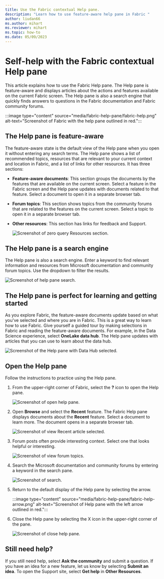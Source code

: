 ```yaml
---
title: Use the Fabric contextual Help pane. 
description: "Learn how to use feature-aware help pane in Fabric "
author: liudan66
ms.author: mihart
ms.reviewer: mihart
ms.topic: how-to
ms.date: 05/09/2023
---
```

# Self-help with the Fabric contextual Help pane

This article explains how to use the Fabric Help pane. The Help pane is feature-aware and displays articles about the actions and features available on the current Fabric screen. The Help pane is also a search engine that quickly finds answers to questions in the Fabric documentation and Fabric community forums.

:::image type="content" source="media/fabric-help-pane/fabric-help.png" alt-text="Screenshot of Fabric with the help pane outlined in red.":::

## The Help pane is feature-aware

The feature-aware state is the default view of the Help pane when you open it without entering any search terms. The Help pane shows a list of recommended topics, resources that are relevant to your current context and location in Fabric, and a list of links for other resources. It has three sections:

- **Feature-aware documents**: This section groups the documents by the features that are available on the current screen. Select a feature in the Fabric screen and the Help pane updates with documents related to that feature.  Select a document to open it in a separate browser tab.  
- **Forum topics**: This section shows topics from the community forums that are related to the features on the current screen. Select a topic to open it in a separate browser tab.
- **Other resources**: This section has links for feedback and Support. 

  ![Screenshot of zero query Resources section.](media/fabric-help-pane/fabric-help-resources.png)

## The Help pane is a search engine

The Help pane is also a search engine. Enter a keyword to find relevant information and resources from Microsoft documentation and community forum topics. Use the dropdown to filter the results.  

 ![Screenshot of help pane search.](media/fabric-help-pane/help-pane-search.png)

## The Help pane is perfect for learning and getting started

As you explore Fabric, the feature-aware documents update based on what you've selected and where you are in Fabric. This is a great way to learn how to use Fabric. Give yourself a guided tour by making selections in Fabric and reading the feature-aware documents.  For example, in the Data Science experience, select **OneLake data hub**. The Help pane updates with articles that you can use to learn about the data hub.  

![Screenshot of the Help pane with Data Hub selected.](media/fabric-help-pane/help-tour.png)

## Open the Help pane

Follow the instructions to practice using the Help pane. 

1. From the upper-right corner of Fabric, select the **?** icon to open the Help pane. 

     ![Screenshot of open help pane.](media/fabric-help-pane/fabric-help-selection.png)

1. Open **Browse** and select the **Recent** feature. The Fabric Help pane displays documents about the **Recent** feature. Select a document to learn more.  The document opens in a separate browser tab.  

     ![Screenshot of view Recent article selected.](media/fabric-help-pane/fabric-help-document.png)

1. Forum posts often provide interesting context. Select one that looks helpful or interesting.

     ![Screenshot of view forum topics.](media/fabric-help-pane/fabric-help-forum.png)

1. Search the Microsoft documentation and community forums by entering a keyword in the search pane.  

     ![Screenshot of search.](media/fabric-help-pane/search-experience.png)

1. Return to the default display of the Help pane by selecting the arrow. 

    :::image type="content" source="media/fabric-help-pane/fabric-help-arrow.png" alt-text="Screenshot of Help pane with the left arrow outlined in red.":::

1. Close the Help pane by selecting the X icon in the upper-right corner of the pane.

    ![Screenshot of close help pane.](media/fabric-help-pane/fabric-help-close.png)

## Still need help?
If you still need help, select **Ask the community** and submit a question. If you have an idea for a new feature, let us know by selecting **Submit an idea**. To open the Support site, select **Get help** in **Other Resources**.

